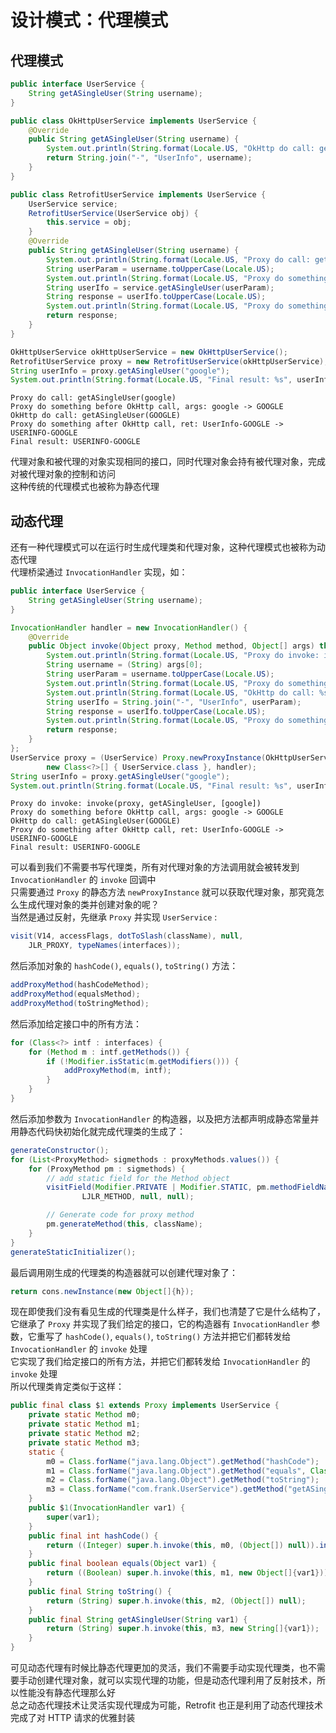 # 设计模式：代理模式

## 代理模式

```java
public interface UserService {
    String getASingleUser(String username);
}

public class OkHttpUserService implements UserService {
    @Override
    public String getASingleUser(String username) {
        System.out.println(String.format(Locale.US, "OkHttp do call: getASingleUser(%s)", username));
        return String.join("-", "UserInfo", username);
    }
}

public class RetrofitUserService implements UserService {
    UserService service;
    RetrofitUserService(UserService obj) {
        this.service = obj;
    }
    @Override
    public String getASingleUser(String username) {
        System.out.println(String.format(Locale.US, "Proxy do call: getASingleUser(%s)", username));
        String userParam = username.toUpperCase(Locale.US);
        System.out.println(String.format(Locale.US, "Proxy do something before OkHttp call, args: %s -> %s", username, userParam));
        String userIfo = service.getASingleUser(userParam);
        String response = userIfo.toUpperCase(Locale.US);
        System.out.println(String.format(Locale.US, "Proxy do something after OkHttp call, ret: %s -> %s", userIfo, response));
        return response;
    }
}

OkHttpUserService okHttpUserService = new OkHttpUserService();
RetrofitUserService proxy = new RetrofitUserService(okHttpUserService);
String userInfo = proxy.getASingleUser("google");
System.out.println(String.format(Locale.US, "Final result: %s", userInfo));
```

```text
Proxy do call: getASingleUser(google)
Proxy do something before OkHttp call, args: google -> GOOGLE
OkHttp do call: getASingleUser(GOOGLE)
Proxy do something after OkHttp call, ret: UserInfo-GOOGLE -> USERINFO-GOOGLE
Final result: USERINFO-GOOGLE
```

代理对象和被代理的对象实现相同的接口，同时代理对象会持有被代理对象，完成对被代理对象的控制和访问  
这种传统的代理模式也被称为静态代理  

## 动态代理

还有一种代理模式可以在运行时生成代理类和代理对象，这种代理模式也被称为动态代理  
代理桥梁通过 `InvocationHandler` 实现，如：  

```java
public interface UserService {
    String getASingleUser(String username);
}

InvocationHandler handler = new InvocationHandler() {
    @Override
    public Object invoke(Object proxy, Method method, Object[] args) throws Throwable {
        System.out.println(String.format(Locale.US, "Proxy do invoke: invoke(proxy, %s, %s)", method.getName(), Arrays.toString(args)));
        String username = (String) args[0];
        String userParam = username.toUpperCase(Locale.US);
        System.out.println(String.format(Locale.US, "Proxy do something before OkHttp call, args: %s -> %s", username, userParam));
        System.out.println(String.format(Locale.US, "OkHttp do call: %s(%s)", method.getName(), userParam));
        String userIfo = String.join("-", "UserInfo", userParam);
        String response = userIfo.toUpperCase(Locale.US);
        System.out.println(String.format(Locale.US, "Proxy do something after OkHttp call, ret: %s -> %s", userIfo, response));
        return response;
    }
};
UserService proxy = (UserService) Proxy.newProxyInstance(OkHttpUserService.class.getClassLoader(),
        new Class<?>[] { UserService.class }, handler);
String userInfo = proxy.getASingleUser("google");
System.out.println(String.format(Locale.US, "Final result: %s", userInfo));
```

```text
Proxy do invoke: invoke(proxy, getASingleUser, [google])
Proxy do something before OkHttp call, args: google -> GOOGLE
OkHttp do call: getASingleUser(GOOGLE)
Proxy do something after OkHttp call, ret: UserInfo-GOOGLE -> USERINFO-GOOGLE
Final result: USERINFO-GOOGLE
```

可以看到我们不需要书写代理类，所有对代理对象的方法调用就会被转发到 `InvocationHandler` 的 `invoke` 回调中  
只需要通过 `Proxy` 的静态方法 `newProxyInstance` 就可以获取代理对象，那究竟怎么生成代理对象的类并创建对象的呢？  
当然是通过反射，先继承 `Proxy` 并实现 `UserService` :  

```java
visit(V14, accessFlags, dotToSlash(className), null,
    JLR_PROXY, typeNames(interfaces));
```

然后添加对象的 `hashCode()`, `equals()`, `toString()` 方法：  

```java
addProxyMethod(hashCodeMethod);
addProxyMethod(equalsMethod);
addProxyMethod(toStringMethod);
```

然后添加给定接口中的所有方法：  

```java
for (Class<?> intf : interfaces) {
    for (Method m : intf.getMethods()) {
        if (!Modifier.isStatic(m.getModifiers())) {
            addProxyMethod(m, intf);
        }
    }
}
```

然后添加参数为 `InvocationHandler` 的构造器，以及把方法都声明成静态常量并用静态代码快初始化就完成代理类的生成了：  

```java
generateConstructor();
for (List<ProxyMethod> sigmethods : proxyMethods.values()) {
    for (ProxyMethod pm : sigmethods) {
        // add static field for the Method object
        visitField(Modifier.PRIVATE | Modifier.STATIC, pm.methodFieldName,
                LJLR_METHOD, null, null);

        // Generate code for proxy method
        pm.generateMethod(this, className);
    }
}
generateStaticInitializer();
```

最后调用刚生成的代理类的构造器就可以创建代理对象了：  

```java
return cons.newInstance(new Object[]{h});
```

现在即使我们没有看见生成的代理类是什么样子，我们也清楚了它是什么结构了，它继承了 `Proxy` 并实现了我们给定的接口，它的构造器有 `InvocationHandler` 参数，它重写了 `hashCode()`, `equals()`, `toString()` 方法并把它们都转发给 `InvocationHandler` 的 `invoke` 处理  
它实现了我们给定接口的所有方法，并把它们都转发给 `InvocationHandler` 的 `invoke` 处理  
所以代理类肯定类似于这样：

```java
public final class $1 extends Proxy implements UserService {
    private static Method m0;
    private static Method m1;
    private static Method m2;
    private static Method m3;
    static {
        m0 = Class.forName("java.lang.Object").getMethod("hashCode");
        m1 = Class.forName("java.lang.Object").getMethod("equals", Class.forName("java.lang.Object"));
        m2 = Class.forName("java.lang.Object").getMethod("toString");
        m3 = Class.forName("com.frank.UserService").getMethod("getASingleUser");
    }
    public $1(InvocationHandler var1) {
        super(var1);
    }
    public final int hashCode() {
        return ((Integer) super.h.invoke(this, m0, (Object[]) null)).intValue();
    }
    public final boolean equals(Object var1) {
        return ((Boolean) super.h.invoke(this, m1, new Object[]{var1})).booleanValue();
    }
    public final String toString() {
        return (String) super.h.invoke(this, m2, (Object[]) null);
    }
    public final String getASingleUser(String var1) {
        return (String) super.h.invoke(this, m3, new String[]{var1});
    }
}
```

可见动态代理有时候比静态代理更加的灵活，我们不需要手动实现代理类，也不需要手动创建代理对象，就可以实现代理的功能，但是动态代理利用了反射技术，所以性能没有静态代理那么好  
总之动态代理技术让灵活实现代理成为可能，Retrofit 也正是利用了动态代理技术完成了对 HTTP 请求的优雅封装  
